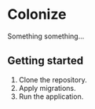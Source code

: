 # Colonize

Something something... 

## Getting started

1. Clone the repository.
2. Apply migrations.
3. Run the application.
